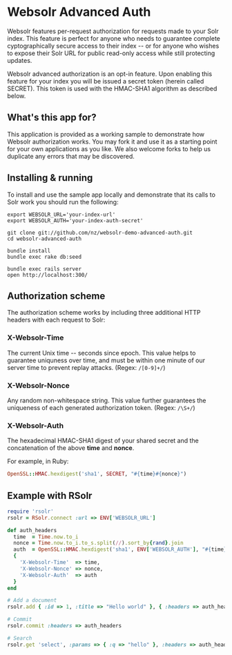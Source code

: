 # Websolr Advanced Auth

Websolr features per-request authorization for requests made to your Solr
index.  This feature is perfect for anyone who needs to guarantee complete
cyptographically secure access to their index -- or for anyone who wishes to
expose their Solr URL for public read-only access while still protecting
updates.

Websolr advanced authorization is an opt-in feature. Upon enabling this feature
for your index you will be issued a secret token (herein called SECRET). This
token is used with the HMAC-SHA1 algorithm as described below.

## What's this app for?

This application is provided as a working sample to demonstrate how Websolr
authorization works. You may fork it and use it as a starting point for your
own applications as you like. We also welcome forks to help us duplicate any
errors that may be discovered.

## Installing & running

To install and use the sample app locally and demonstrate that its calls to
Solr work you should run the following:

```
export WEBSOLR_URL='your-index-url'
export WEBSOLR_AUTH='your-index-auth-secret'

git clone git://github.com/nz/websolr-demo-advanced-auth.git
cd websolr-advanced-auth

bundle install
bundle exec rake db:seed

bundle exec rails server
open http://localhost:300/
```

## Authorization scheme

The authorization scheme works by including three additional HTTP headers with
each request to Solr:

### X-Websolr-Time

The current Unix time -- seconds since epoch. This value helps to guarantee
uniquness over time, and must be within one minute of our server time to prevent
replay attacks.  (Regex: `/[0-9]+/`)

### X-Websolr-Nonce

Any random non-whitespace string. This value further guarantees the uniqueness
of each generated authorization token. (Regex: `/\S+/`)

### X-Websolr-Auth

The hexadecimal HMAC-SHA1 digest of your shared secret and the concatenation of
the above **time** and **nonce**.

For example, in Ruby:

```ruby
OpenSSL::HMAC.hexdigest('sha1', SECRET, "#{time}#{nonce}")
```

## Example with RSolr

```ruby
require 'rsolr'
rsolr = RSolr.connect :url => ENV['WEBSOLR_URL']

def auth_headers
  time  = Time.now.to_i
  nonce = Time.now.to_i.to_s.split(//).sort_by{rand}.join
  auth  = OpenSSL::HMAC.hexdigest('sha1', ENV['WEBSOLR_AUTH'], "#{time}#{nonce}")
  {
    'X-Websolr-Time'  => time,
    'X-Websolr-Nonce' => nonce,
    'X-Websolr-Auth'  => auth
  }
end

# Add a document
rsolr.add { :id => 1, :title => "Hello world" }, { :headers => auth_headers }

# Commit
rsolr.commit :headers => auth_headers

# Search
rsolr.get 'select', :params => { :q => "hello" }, :headers => auth_headers

```
